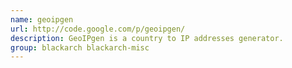 ```yaml
---
name: geoipgen
url: http://code.google.com/p/geoipgen/
description: GeoIPgen is a country to IP addresses generator.
group: blackarch blackarch-misc
---
```


